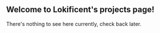 ## Welcome to Lokificent's projects page!

There's nothing to see here currently, check back later.
